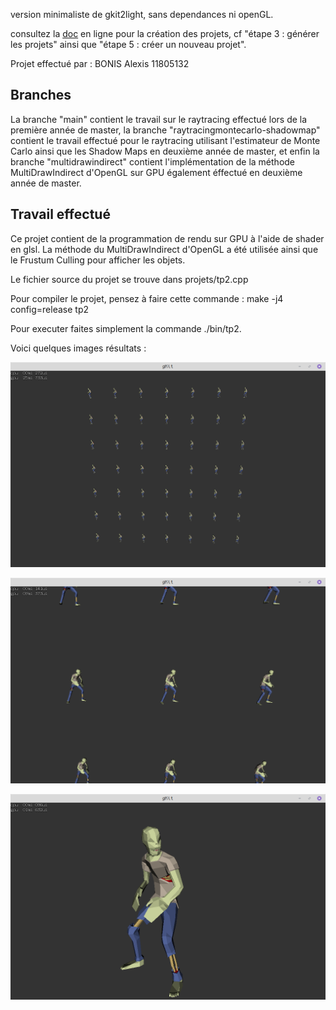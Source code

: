version minimaliste de gkit2light, sans dependances ni openGL.

consultez la [doc](https://perso.univ-lyon1.fr/jean-claude.iehl/Public/educ/M1IMAGE/html/group__installation.html) en ligne pour la création des projets, cf "étape 3 : générer les projets" ainsi que "étape 5 : créer un nouveau projet". 

Projet effectué par : BONIS Alexis 11805132

<h2>Branches</h2>

La branche "main" contient le travail sur le raytracing effectué lors de la première année de master, la branche "raytracingmontecarlo-shadowmap" contient le travail effectué pour le raytracing utilisant l'estimateur de Monte Carlo ainsi que les Shadow Maps en deuxième année de master, et enfin la branche "multidrawindirect" contient l'implémentation de la méthode MultiDrawIndirect d'OpenGL sur GPU  également éffectué en deuxième année de master.

<h2>Travail effectué</h2>

Ce projet contient de la programmation de rendu sur GPU à l'aide de shader en glsl.
La méthode du MultiDrawIndirect d'OpenGL a été utilisée ainsi que le Frustum Culling pour afficher les objets.

Le fichier source du projet se trouve dans projets/tp2.cpp

Pour compiler le projet, pensez à faire cette commande : make -j4 config=release tp2

Pour executer faites simplement la commande ./bin/tp2.

Voici quelques images résultats :

![image](images/Capture_Zombie1.png)

![image](images/Capture_Zombie2.png)

![image](images/Capture_Zombie3.png)